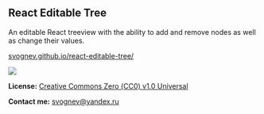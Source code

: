 ## React Editable Tree

An editable React treeview with the ability to add and remove nodes as well as change their values.

[svognev.github.io/react-editable-tree/](https://svognev.github.io/react-editable-tree/)

![](https://pp.userapi.com/c850520/v850520448/fe5f9/ocpM7x4WoA0.jpg)

**License:** [Creative Commons Zero (СС0) v1.0 Universal](https://github.com/svognev/react-editable-tree/blob/master/LICENSE) 

**Contact me:** svognev@yandex.ru